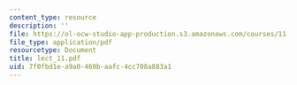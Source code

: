 ```yaml
---
content_type: resource
description: ''
file: https://ol-ocw-studio-app-production.s3.amazonaws.com/courses/11-007-resolving-public-disputes-spring-2005/7f0fbd1ea9a0469baafc4cc708a883a1_lect_11.pdf
file_type: application/pdf
resourcetype: Document
title: lect_11.pdf
uid: 7f0fbd1e-a9a0-469b-aafc-4cc708a883a1
---
```

